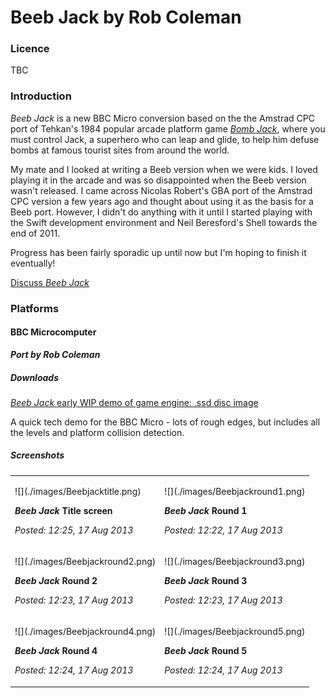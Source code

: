 # Beeb Jack by Rob Coleman



### Licence



TBC



### Introduction



*Beeb Jack* is a new BBC Micro conversion based on the the Amstrad CPC port of Tehkan's 1984 popular arcade platform game *[Bomb Jack](wikipedia:Bomb_Jack "wikilink")*, where you must control Jack, a superhero who can leap and glide, to help him defuse bombs at famous tourist sites from around the world.



My mate and I looked at writing a Beeb version when we were kids. I loved playing it in the arcade and was so disappointed when the Beeb version wasn't released. I came across Nicolas Robert's GBA port of the Amstrad CPC version a few years ago and thought about using it as the basis for a Beeb port. However, I didn't do anything with it until I started playing with the Swift development environment and Neil Beresford's Shell towards the end of 2011.



Progress has been fairly sporadic up until now but I'm hoping to finish it eventually!



[Discuss *Beeb Jack*](http://www.retrosoftware.co.uk/forum/viewforum.php?f=96)



### Platforms



#### BBC Microcomputer



***Port by Rob Coleman***



##### Downloads



[*Beeb Jack* early WIP demo of game engine: .ssd disc image](./images/Beebjackj20130810.zip "wikilink")



A quick tech demo for the BBC Micro - lots of rough edges, but includes all the levels and platform collision detection.



##### Screenshots



<table>

<tbody>

<tr class="odd">

<td><p>![](./images/Beebjacktitle.png)

<strong><em>Beeb Jack</em> Title screen</strong><br />

<em>Posted: 12:25, 17 Aug 2013</em></p></td>

<td><p>![](./images/Beebjackround1.png)

<strong><em>Beeb Jack</em> Round 1</strong><br />

<em>Posted: 12:22, 17 Aug 2013</em></p></td>

</tr>

<tr class="even">

<td><p>![](./images/Beebjackround2.png)

<strong><em>Beeb Jack</em> Round 2</strong><br />

<em>Posted: 12:23, 17 Aug 2013</em></p></td>

<td><p>![](./images/Beebjackround3.png)

<strong><em>Beeb Jack</em> Round 3</strong><br />

<em>Posted: 12:23, 17 Aug 2013</em></p></td>

</tr>

<tr class="odd">

<td><p>![](./images/Beebjackround4.png)

<strong><em>Beeb Jack</em> Round 4</strong><br />

<em>Posted: 12:24, 17 Aug 2013</em></p></td>

<td><p>![](./images/Beebjackround5.png)

<strong><em>Beeb Jack</em> Round 5</strong><br />

<em>Posted: 12:24, 17 Aug 2013</em></p></td>

</tr>

</tbody>

</table>





